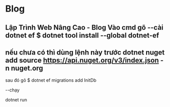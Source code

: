 # Blog
Lập Trình Web Nâng Cao - Blog
Vào cmd gõ
--cài dotnet ef
$ dotnet tool install --global dotnet-ef
----
nếu chưa có thì dùng lệnh này trước dotnet nuget add source https://api.nuget.org/v3/index.json -n nuget.org
----
sau đó gõ $ dotnet ef migrations add InitDb


--chạy

dotnet run
